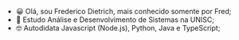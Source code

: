 - 😀 Olá, sou Frederico Dietrich, mais conhecido somente por Fred;
- 😬 Estudo Análise e Desenvolvimento de Sistemas na UNISC;
- 🤓 Autodidata Javascript (Node.js), Python, Java e TypeScript;


<!---
FredDietrich/FredDietrich is a ✨ special ✨ repository because its `README.md` (this file) appears on your GitHub profile.
You can click the Preview link to take a look at your changes.
--->
